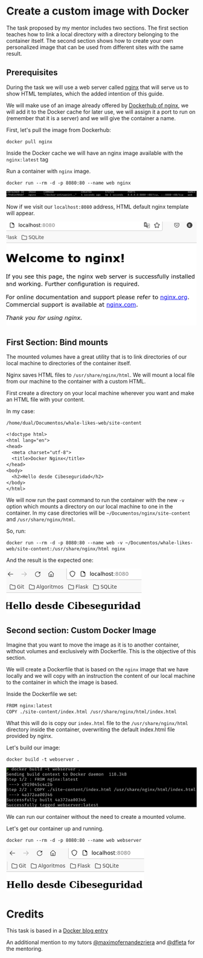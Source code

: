 # Create a custom image with Docker

The task proposed by my mentor includes two sections. The first section teaches how to link a local directory with a directory belonging to the container itself. The second section shows how to create your own personalized image that can be used from different sites with the same result.

## Prerequisites

During the task we will use a web server called [nginx](https://www.nginx.com/) that will serve us to show HTML templates, which the added intention of this guide.

We will make use of an image already offered by [Dockerhub of nginx](https://hub.docker.com/_/nginx), we will add it to the Docker cache for later use, we will assign it a port to run on (remember that it is a server) and we will give the container a name.

First, let's pull the image from Dockerhub:

```
docker pull nginx
```

Inside the Docker cache we will have an nginx image available with the `nginx:latest` tag

Run a container with `nginx` image.

```
docker run --rm -d -p 8080:80 --name web nginx
```
![Docker containers](images/containers.png)

Now if we visit our `localhost:8080` address, HTML default nginx template will appear.

![nginx](images/nginx.png)

## First Section: Bind mounts

The mounted volumes have a great utility that is to link directories of our local machine to directories of the container itself.

Nginx saves HTML files to `/usr/share/nginx/html`. We will mount a local file from our machine to the container with a custom HTML.

First create a directory on your local machine wherever you want and make an HTML file with your content.

In my case:

```
/home/dual/Documentos/whale-likes-web/site-content
```

```
<!doctype html>
<html lang="en">
<head>
  <meta charset="utf-8">
  <title>Docker Nginx</title>
</head>
<body>
  <h2>Hello desde Cibeseguridad</h2>
</body>
</html>
```

We will now run the past command to run the container with the new `-v` option which mounts a directory on our local machine to one in the container. In my case directories will be `~/Documentos/nginx/site-content` and `/usr/share/nginx/html`.

So, run:

```
docker run --rm -d -p 8080:80 --name web -v ~/Documentos/whale-likes-web/site-content:/usr/share/nginx/html nginx

```

And the result is the expected one:

![hello](images/hello.png)

## Second section: Custom Docker Image

Imagine that you want to move the image as it is to another container, without volumes and exclusively with Dockerfile. This is the objective of this section.

We will create a Dockerfile that is based on the `nginx` image that we have locally and we will copy with an instruction the content of our local machine to the container in which the image is based.

Inside the Dockerfile we set:

```
FROM nginx:latest
COPY ./site-content/index.html /usr/share/nginx/html/index.html
```

What this will do is copy our `index.html` file to the `/usr/share/nginx/html` directory inside the container, overwriting the default index.html file provided by nginx.

Let's build our image:

```
docker build -t webserver .
```

![dockerimage](images/dockerimage.png)

We can run our container without the need to create a mounted volume.

Let's get our container up and running.

```
docker run --rm -d -p 8080:80 --name web webserver
```

![novolume](images/novolume.png)

# Credits

This task is based in a [Docker blog entry](https://www.docker.com/blog/how-to-use-the-official-nginx-docker-image/)

An additional mention to my tutors [@maximofernandezriera](https://github.com/maximofernandezriera?tab=repositories) and [@dfleta](https://github.com/dfleta) for the mentoring.
